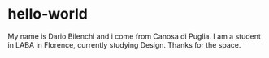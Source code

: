 # hello-world

My name is Dario Bilenchi and i come from Canosa di Puglia.
I am a student in LABA in Florence, currently studying Design.
Thanks for the space.
